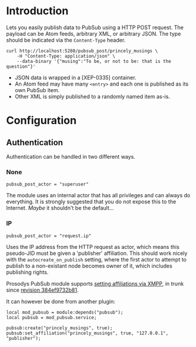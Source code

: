 # Introduction

Lets you easily publish data to PubSub using a HTTP POST request. The
payload can be Atom feeds, arbitrary XML, or arbitrary JSON. The type
should be indicated via the `Content-Type` header.

``` {.bash}
curl http://localhost:5280/pubsub_post/princely_musings \
    -H "Content-Type: application/json" \
    --data-binary '{"musing":"To be, or not to be: that is the question"}'
```

-   JSON data is wrapped in a [XEP-0335] container.
-   An Atom feed may have many `<entry>` and each one is published as
    its own PubSub item.
-   Other XML is simply published to a randomly named item as-is.

# Configuration

## Authentication

Authentication can be handled in two different ways.

### None

``` {.lua}
pubsub_post_actor = "superuser"
```

The module uses an internal actor that has all privileges and can always
do everything. It is strongly suggested that you do not expose this to
the Internet. *Maybe* it shouldn't be the default...

### IP

``` {.lua}
pubsub_post_actor = "request.ip"
```

Uses the IP address from the HTTP request as actor, which means this
pseudo-JID must be given a 'publisher' affiliation. This should work
nicely with the `autocreate_on_publish` setting, where the first actor
to attempt to publish to a non-existant node becomes owner of it, which
includes publishing rights.

Prosodys PubSub module supports [setting affiliations via
XMPP](https://xmpp.org/extensions/xep-0060.html#owner-affiliations), in
trunk since [revision
384ef9732b81](https://hg.prosody.im/trunk/rev/384ef9732b81).

It can however be done from another plugin:

``` {.lua}
local mod_pubsub = module:depends("pubsub");
local pubsub = mod_pubsub.service;

pubsub:create("princely_musings", true);
pubsub:set_affiliation("princely_musings", true, "127.0.0.1", "publisher");
```
